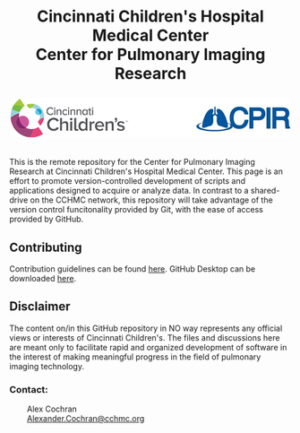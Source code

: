 <h1 align="center">
Cincinnati Children's Hospital Medical Center</br>Center for Pulmonary Imaging Research
<p align="center">
  <img src="./media/cchmc_cpir_logo.png" alt="CCHMC CPIR"/>
</p>
</h1>

This is the remote repository for the Center for Pulmonary Imaging Research at Cincinnati Children's Hospital Medical Center. This page is an effort to promote version-controlled development of scripts and applications designed to acquire or analyze data. In contrast to a shared-drive on the CCHMC network, this repository will take advantage of the version control funcitonality provided by Git, with the ease of access provided by GitHub.

<h2>Contributing</h2>

Contribution guidelines can be found [here](CONTRIBUTING.md). GitHub Desktop can be downloaded [here](https://desktop.github.com/).

<h2>Disclaimer</h2>

The content on/in this GitHub repository in NO way represents any official views or interests of Cincinnati Children's. The files and discussions here are meant only to facilitate rapid and organized development of software in the interest of making meaningful progress in the field of pulmonary imaging technology.

<h3>Contact:</h3>

&nbsp;&nbsp;&nbsp;&nbsp;&nbsp;&nbsp;&nbsp;&nbsp;Alex Cochran
</br>&nbsp;&nbsp;&nbsp;&nbsp;&nbsp;&nbsp;&nbsp;&nbsp;Alexander.Cochran@cchmc.org
